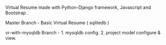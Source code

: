 Virtual Resume made with Python-Django framework, Javascript and Bootstrap .

Master Branch - Basic Virtual Resume ( sqlitedb )

vr-with-mysqldb Branch - 1. mysqldb config. 2. project model configure & view.
